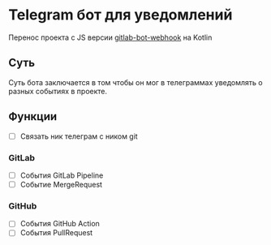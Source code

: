 # Telegram бот для уведомлений

Перенос проекта с JS версии [gitlab-bot-webhook](https://github.com/Tihon-Ustinov/gitlab-bot-webhook) на Kotlin

## Суть

Суть бота заключается в том чтобы он мог в телеграммах уведомлять о разных событиях в проекте.

## Функции
- [ ] Связать ник телеграм с ником git

### GitLab
- [ ] События GitLab Pipeline
- [ ] Событие MergeRequest

### GitHub
- [ ] События GitHub Action
- [ ] События PullRequest
